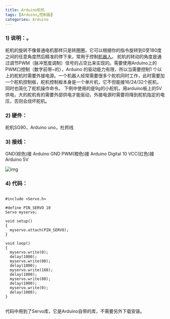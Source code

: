 ```yaml
---
title: Arduino舵机
tags: [Arduino,控制器]
categories: Arduino
---
```


### 1)       说明：。

舵机的旋转不像普通电机那样只是转圈圈，它可以根据你的指令旋转到0至180度之间的任意角度然后精准的停下来，常用于控制[机器人](http://lib.csdn.net/base/robot)。
舵机的转动的角度是通过调节PWM（脉冲宽度调制）信号的占空比来实现的。需要使用Arduino上的PWM口控制（数字前带~的），Arduino 的驱动能力有限，所以当需要控制1 个以上的舵机时需要外接电源。一个机器人经常需要很多个舵机同时工作，此时需要加一个舵机控制板，舵机控制板本身是一个单片机，它不但能接16/24/32个舵机，同时也简化了舵机操作命令。
下例中使用的是9g的小舵机，用arduino板上的5V供电，大的舵机有的需要外部供电才能驱动，外接电源时需要将降到舵机指定的电压，否则会烧坏舵机。

### 2)       硬件：

舵机SG90，Arduino uno，杜邦线

### 3)       接线：

GND(棕色)接 Arduino GND
PWM(橙色)接 Arduino Digital 10
VCC(红色)接 Arduino 5V

![img](http://img.blog.csdn.net/20170220134325714?watermark/2/text/aHR0cDovL2Jsb2cuY3Nkbi5uZXQveGlleWFuMDgxMQ==/font/5a6L5L2T/fontsize/400/fill/I0JBQkFCMA==/dissolve/70/gravity/Center)

### 4)       代码：

```

#include <Servo.h>

#define PIN_SERVO 10
Servo myservo;

void setup()
{
  myservo.attach(PIN_SERVO);
}

void loop()
{
  myservo.write(0);
  delay(1000);
  myservo.write(80);
  delay(1000);
  myservo.write(160);
  delay(1000);
  myservo.write(80);
  delay(1000);
  myservo.write(0);
  delay(1000);
}


```

代码中用到了Servo库，它是Arduino自带的库，不需要另外下载安装。